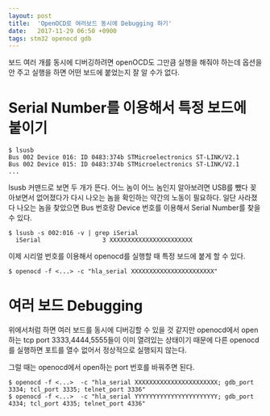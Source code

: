 ```yaml
---
layout: post
title:  'OpenOCD로 여러보드 동시에 Debugging 하기'
date:   2017-11-29 06:50 +0900
tags: stm32 openocd gdb
---
```


보드 여러 개를 동시에 디버깅하려면 openOCD도 그만큼 실행을 해줘야 하는데 옵션을 안 주고 실행을 하면 어떤 보드에 붙었는지 잘 알 수가 없다.

# Serial Number를 이용해서 특정 보드에 붙이기
```
$ lsusb
Bus 002 Device 016: ID 0483:374b STMicroelectronics ST-LINK/V2.1
Bus 002 Device 015: ID 0483:374b STMicroelectronics ST-LINK/V2.1
...
```
lsusb 커맨드로 보면 두 개가 뜬다. 어느 놈이 어느 놈인지 알아보려면 USB를 뺐다 꽂아보면서 없어졌다가 다시 나오는 놈을 확인하는 약간의 노동이 필요하다. 일단 사라졌다 나오는 놈을 찾았으면 Bus 번호랑 Device 번호를 이용해서 Serial Number를 찾을 수 있다.

```
$ lsusb -s 002:016 -v | grep iSerial
  iSerial                 3 XXXXXXXXXXXXXXXXXXXXXXX
```

이제 시리얼 번호를 이용해서 openocd를 실행할 때 특정 보드에 붙게 할 수 있다.

```
$ openocd -f <...> -c "hla_serial XXXXXXXXXXXXXXXXXXXXXXX"
```

# 여러 보드 Debugging
위에서처럼 하면 여러 보드를 동시에 디버깅할 수 있을 것 같지만 openocd에서 open하는 tcp port 3333,4444,5555들이 이미 열려있는 상태이기 때문에 다른 openocd를 실행하면 포트를 열수 없어서 정상적으로 실행되지 않는다.

그럴 때는 openocd에서 open하는 port 번호를 바꿔주면 된다.
```
$ openocd -f <...>  -c "hla_serial XXXXXXXXXXXXXXXXXXXXXXX; gdb_port 3334; tcl_port 3335; telnet_port 3336"
$ openocd -f <...>  -c "hla_serial YYYYYYYYYYYYYYYYYYYYYYY; gdb_port 4334; tcl_port 4335; telnet_port 4336"
```
